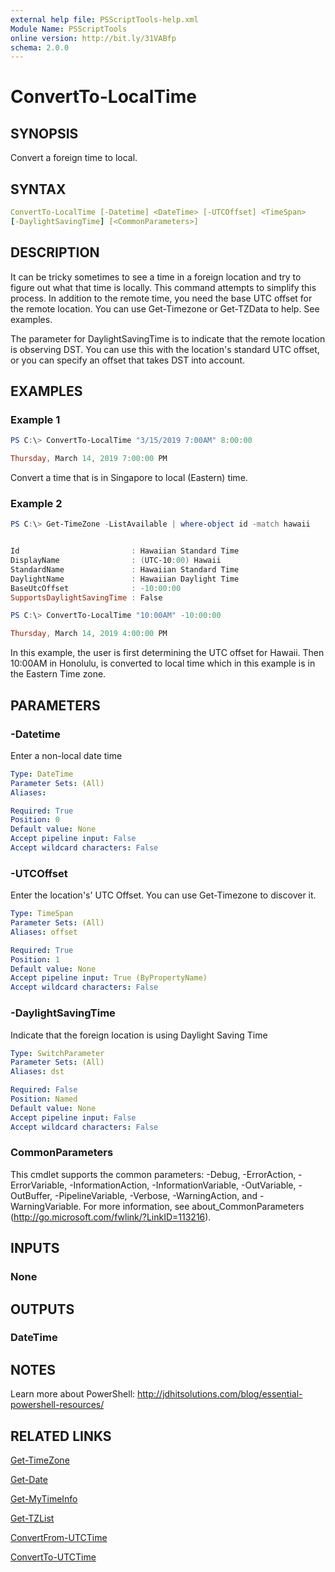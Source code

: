 ```yaml
---
external help file: PSScriptTools-help.xml
Module Name: PSScriptTools
online version: http://bit.ly/31VABfp
schema: 2.0.0
---
```


# ConvertTo-LocalTime

## SYNOPSIS

Convert a foreign time to local.

## SYNTAX

```yaml
ConvertTo-LocalTime [-Datetime] <DateTime> [-UTCOffset] <TimeSpan>
[-DaylightSavingTime] [<CommonParameters>]
```

## DESCRIPTION

It can be tricky sometimes to see a time in a foreign location and try to figure out what that time is locally. This command attempts to simplify this process. In addition to the remote time, you need the base UTC offset for the remote location. You can use Get-Timezone or Get-TZData to help. See examples.

The parameter for DaylightSavingTime is to indicate that the remote location is observing DST. You can use this with the location's standard UTC offset, or you can specify an offset that takes DST into account.

## EXAMPLES

### Example 1

```powershell
PS C:\> ConvertTo-LocalTime "3/15/2019 7:00AM" 8:00:00

Thursday, March 14, 2019 7:00:00 PM
```

Convert a time that is in Singapore to local (Eastern) time.

### Example 2

```powershell
PS C:\> Get-TimeZone -ListAvailable | where-object id -match hawaii


Id                         : Hawaiian Standard Time
DisplayName                : (UTC-10:00) Hawaii
StandardName               : Hawaiian Standard Time
DaylightName               : Hawaiian Daylight Time
BaseUtcOffset              : -10:00:00
SupportsDaylightSavingTime : False

PS C:\> ConvertTo-LocalTime "10:00AM" -10:00:00

Thursday, March 14, 2019 4:00:00 PM
```

In this example, the user is first determining the UTC offset for Hawaii. Then 10:00AM in Honolulu, is converted to local time which in this example is in the Eastern Time zone.

## PARAMETERS

### -Datetime

Enter a non-local date time

```yaml
Type: DateTime
Parameter Sets: (All)
Aliases:

Required: True
Position: 0
Default value: None
Accept pipeline input: False
Accept wildcard characters: False
```

### -UTCOffset

Enter the location's' UTC Offset. You can use Get-Timezone to discover it.

```yaml
Type: TimeSpan
Parameter Sets: (All)
Aliases: offset

Required: True
Position: 1
Default value: None
Accept pipeline input: True (ByPropertyName)
Accept wildcard characters: False
```

### -DaylightSavingTime

Indicate that the foreign location is using Daylight Saving Time

```yaml
Type: SwitchParameter
Parameter Sets: (All)
Aliases: dst

Required: False
Position: Named
Default value: None
Accept pipeline input: False
Accept wildcard characters: False
```

### CommonParameters

This cmdlet supports the common parameters: -Debug, -ErrorAction, -ErrorVariable, -InformationAction, -InformationVariable, -OutVariable, -OutBuffer, -PipelineVariable, -Verbose, -WarningAction, and -WarningVariable. For more information, see about_CommonParameters (http://go.microsoft.com/fwlink/?LinkID=113216).

## INPUTS

### None

## OUTPUTS

### DateTime

## NOTES

Learn more about PowerShell: http://jdhitsolutions.com/blog/essential-powershell-resources/

## RELATED LINKS

[Get-TimeZone]()

[Get-Date]()

[Get-MyTimeInfo](Get-MyTimeInfo.md)

[Get-TZList](Get-TZList.md)

[ConvertFrom-UTCTime](ConvertFrom-UTCTime.md)

[ConvertTo-UTCTime](ConvertTo-UTCTime.md)
